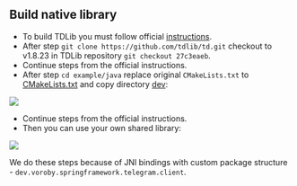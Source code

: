 ## Build native library

* To build TDLib you must follow official [instructions](https://tdlib.github.io/td/build.html?language=Java).
* After step `git clone https://github.com/tdlib/td.git` checkout to v1.8.23 in TDLib repository `git checkout 27c3eaeb`.
* Continue steps from the official instructions.
* After step `cd example/java` 
replace original `CMakeLists.txt` to [CMakeLists.txt](https://github.com/p-vorobyev/spring-boot-starter-telegram/blob/master/libs/build/CMakeLists.txt) 
and copy directory [dev](https://github.com/p-vorobyev/spring-boot-starter-telegram/blob/master/libs/build/dev): 

![](https://github.com/p-vorobyev/spring-boot-starter-telegram/blob/master/img/custome_package_client.png)

* Continue steps from the official instructions.
* Then you can use your own shared library:

![](https://github.com/p-vorobyev/spring-boot-starter-telegram/blob/master/img/tdjni.png)


We do these steps because of JNI bindings with custom package structure - `dev.voroby.springframework.telegram.client`. 
